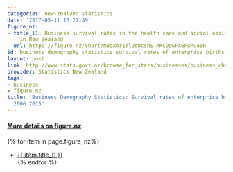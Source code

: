 ```yaml
---
categories: new-zealand statistics
date: '2017-05-11 16:27:39'
figure_nz:
- title_l1: Business survival rates in the health care and social assistance industry
    in New Zealand
  url: https://figure.nz/chart/mBoxAr1YlOeOcshS-RKC9owFX6PxMuo0H
id: business_demography_statistics_survival_rates_of_enterprise_births_by_industry_2006_2015
layout: post
link: http://www.stats.govt.nz/browse_for_stats/businesses/business_characteristics/BusinessDemographyStatistics_HOTPFeb15.aspx
provider: Statistics New Zealand
tags:
- business
- figure.nz
title: 'Business Demography Statistics: Survival rates of enterprise births by industry
  2006 2015'
---
```


<h4><u> More details on figure.nz</u></h4>
{% for item in page.figure_nz%}
<ul class="post-list-l2">
    <li><a href="{{ item.url }}">{{ item.title_l1 }}</a></li>
{% endfor %}
</ul>